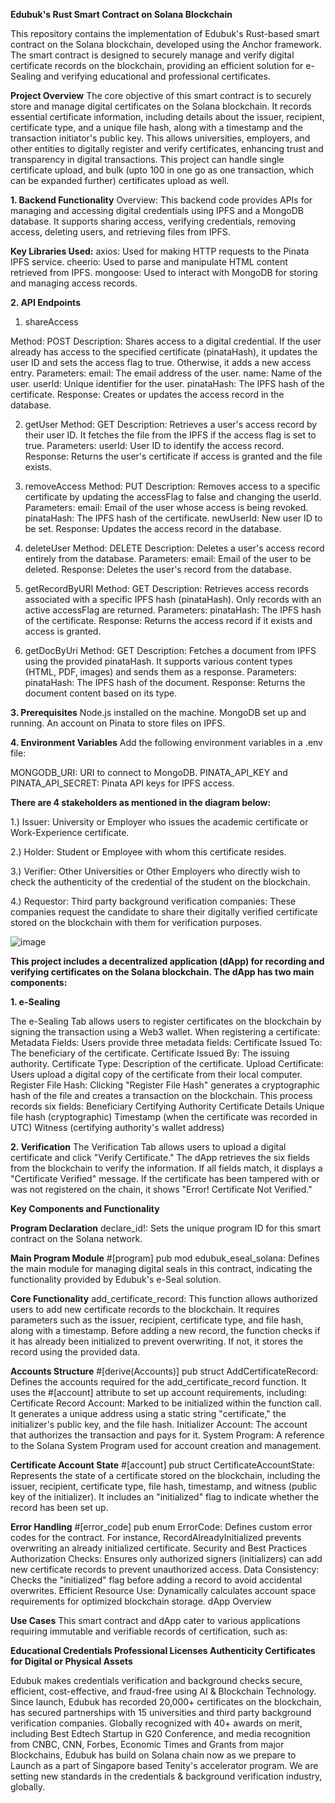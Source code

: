 **Edubuk's Rust Smart Contract on Solana Blockchain**

This repository contains the implementation of Edubuk's Rust-based smart contract on the Solana blockchain, developed using the Anchor framework. The smart contract is designed to securely manage and verify digital certificate records on the blockchain, providing an efficient solution for e-Sealing and verifying educational and professional certificates.

**Project Overview**
The core objective of this smart contract is to securely store and manage digital certificates on the Solana blockchain. It records essential certificate information, including details about the issuer, recipient, certificate type, and a unique file hash, along with a timestamp and the transaction initiator's public key. This allows universities, employers, and other entities to digitally register and verify certificates, enhancing trust and transparency in digital transactions. This project can handle single certificate upload, and bulk (upto 100 in one go as one transaction, which can be expanded further) certificates upload as well.

**1. Backend Functionality**
Overview: This backend code provides APIs for managing and accessing digital credentials using IPFS and a MongoDB database. It supports sharing access, verifying credentials, removing access, deleting users, and retrieving files from IPFS.

**Key Libraries Used:**
axios: Used for making HTTP requests to the Pinata IPFS service.
cheerio: Used to parse and manipulate HTML content retrieved from IPFS.
mongoose: Used to interact with MongoDB for storing and managing access records.

**2. API Endpoints**

1. shareAccess

Method: POST
Description: Shares access to a digital credential. If the user already has access to the specified certificate (pinataHash), it updates the user ID and sets the access flag to true. Otherwise, it adds a new access entry.
Parameters:
email: The email address of the user.
name: Name of the user.
userId: Unique identifier for the user.
pinataHash: The IPFS hash of the certificate.
Response: Creates or updates the access record in the database.

2. getUser
Method: GET
Description: Retrieves a user's access record by their user ID. It fetches the file from the IPFS if the access flag is set to true.
Parameters:
userId: User ID to identify the access record.
Response: Returns the user's certificate if access is granted and the file exists.

3. removeAccess
Method: PUT
Description: Removes access to a specific certificate by updating the accessFlag to false and changing the userId.
Parameters:
email: Email of the user whose access is being revoked.
pinataHash: The IPFS hash of the certificate.
newUserId: New user ID to be set.
Response: Updates the access record in the database.

4. deleteUser
Method: DELETE
Description: Deletes a user's access record entirely from the database.
Parameters:
email: Email of the user to be deleted.
Response: Deletes the user's record from the database.

5. getRecordByURI
Method: GET
Description: Retrieves access records associated with a specific IPFS hash (pinataHash). Only records with an active accessFlag are returned.
Parameters:
pinataHash: The IPFS hash of the certificate.
Response: Returns the access record if it exists and access is granted.

6. getDocByUri
Method: GET
Description: Fetches a document from IPFS using the provided pinataHash. It supports various content types (HTML, PDF, images) and sends them as a response.
Parameters:
pinataHash: The IPFS hash of the document.
Response: Returns the document content based on its type.

**3. Prerequisites**
Node.js installed on the machine.
MongoDB set up and running.
An account on Pinata to store files on IPFS.

**4. Environment Variables**
Add the following environment variables in a .env file:

MONGODB_URI: URI to connect to MongoDB.
PINATA_API_KEY and PINATA_API_SECRET: Pinata API keys for IPFS access.

**There are 4 stakeholders as mentioned in the diagram below:**

1.) Issuer: University or Employer who issues the academic certificate or Work-Experience certificate.

2.) Holder: Student or Employee with whom this certificate resides.

3.) Verifier: Other Universities or Other Employers who directly wish to check the authenticity of the credential of the student on the blockchain. 

4.) Requestor: Third party background verification companies: These companies request the candidate to share their digitally verified certificate stored on the blockchain with them for verification purposes.

![image](https://github.com/user-attachments/assets/60901a8b-143c-41e6-947c-aa77b627f4cb)


**This project includes a decentralized application (dApp) for recording and verifying certificates on the Solana blockchain. The dApp has two main components:**

**1. e-Sealing**

The e-Sealing Tab allows users to register certificates on the blockchain by signing the transaction using a Web3 wallet. When registering a certificate:
Metadata Fields: Users provide three metadata fields:
Certificate Issued To: The beneficiary of the certificate.
Certificate Issued By: The issuing authority.
Certificate Type: Description of the certificate.
Upload Certificate: Users upload a digital copy of the certificate from their local computer.
Register File Hash: Clicking "Register File Hash" generates a cryptographic hash of the file and creates a transaction on the blockchain. This process records six fields:
Beneficiary
Certifying Authority
Certificate Details
Unique file hash (cryptographic)
Timestamp (when the certificate was recorded in UTC)
Witness (certifying authority's wallet address)

**2. Verification**
The Verification Tab allows users to upload a digital certificate and click "Verify Certificate." The dApp retrieves the six fields from the blockchain to verify the information. If all fields match, it displays a "Certificate Verified" message. If the certificate has been tampered with or was not registered on the chain, it shows "Error! Certificate Not Verified."

**Key Components and Functionality**

**Program Declaration**
declare_id!: Sets the unique program ID for this smart contract on the Solana network.

**Main Program Module**
#[program] pub mod edubuk_eseal_solana: Defines the main module for managing digital seals in this contract, indicating the functionality provided by Edubuk's e-Seal solution.

**Core Functionality**
add_certificate_record: This function allows authorized users to add new certificate records to the blockchain. It requires parameters such as the issuer, recipient, certificate type, and file hash, along with a timestamp. Before adding a new record, the function checks if it has already been initialized to prevent overwriting. If not, it stores the record using the provided data.

**Accounts Structure**
#[derive(Accounts)] pub struct AddCertificateRecord: Defines the accounts required for the add_certificate_record function. It uses the #[account] attribute to set up account requirements, including:
Certificate Record Account: Marked to be initialized within the function call. It generates a unique address using a static string "certificate," the initializer's public key, and the file hash.
Initializer Account: The account that authorizes the transaction and pays for it.
System Program: A reference to the Solana System Program used for account creation and management.

**Certificate Account State**
#[account] pub struct CertificateAccountState: Represents the state of a certificate stored on the blockchain, including the issuer, recipient, certificate type, file hash, timestamp, and witness (public key of the initializer). It includes an "initialized" flag to indicate whether the record has been set up.

**Error Handling**
#[error_code] pub enum ErrorCode: Defines custom error codes for the contract. For instance, RecordAlreadyInitialized prevents overwriting an already initialized certificate.
Security and Best Practices
Authorization Checks: Ensures only authorized signers (initializers) can add new certificate records to prevent unauthorized access.
Data Consistency: Checks the "initialized" flag before adding a record to avoid accidental overwrites.
Efficient Resource Use: Dynamically calculates account space requirements for optimized blockchain storage.
dApp Overview

**Use Cases**
This smart contract and dApp cater to various applications requiring immutable and verifiable records of certification, such as:

**Educational Credentials
Professional Licenses
Authenticity Certificates for Digital or Physical Assets**

Edubuk makes credentials verification and background checks secure, efficient, cost-effective, and fraud-free using AI & Blockchain Technology. Since launch, Edubuk has recorded 20,000+ certificates on the blockchain, has secured partnerships with 15 universities and third party background verification companies.  Globally recognized with 40+ awards on merit, including Best Edtech Startup in G20 Conference, and media recognition from CNBC, CNN, Forbes, Economic Times and Grants from major Blockchains, Edubuk has build on Solana chain now as we prepare to Launch as a part of Singapore based Tenity's accelerator program. We are setting new standards in the credentials & background verification industry, globally.
